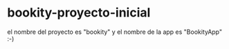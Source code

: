 # bookity-proyecto-inicial
el nombre del proyecto es "bookity" y el nombre de la app es "BookityApp"
:-)
